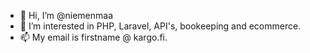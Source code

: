 - 👋 Hi, I’m @niemenmaa
- 👀 I’m interested in PHP, Laravel, API's, bookeeping and ecommerce.
- 📫 My email is firstname @ kargo.fi.

<!---
niemenmaa/niemenmaa is a ✨ special ✨ repository because its `README.md` (this file) appears on your GitHub profile.
You can click the Preview link to take a look at your changes.
--->

